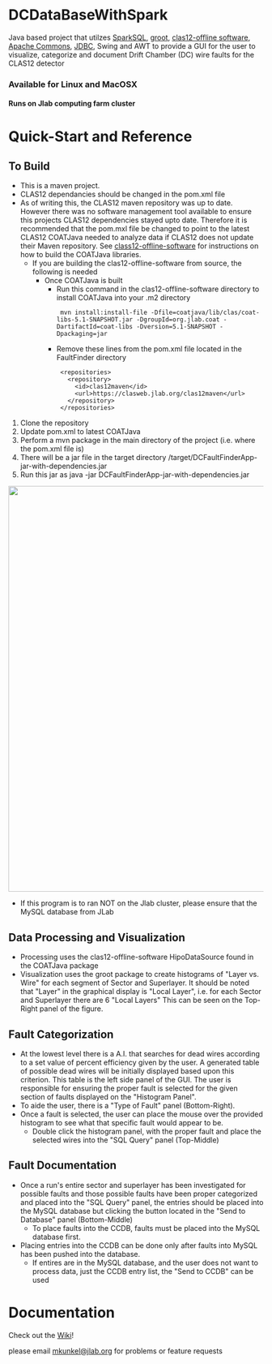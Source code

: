 # DCDataBaseWithSpark
Java based project that utilzes [SparkSQL](https://spark.apache.org/sql/), [groot](https://github.com/gavalian/groot/), [clas12-offline software](https://github.com/JeffersonLab/clas12-offline-software), [Apache Commons](https://commons.apache.org/), [JDBC](https://en.wikipedia.org/wiki/JDBC_driver), Swing and AWT to provide a GUI for the user to visualize, categorize and document Drift Chamber (DC) wire faults for the CLAS12 detector
### Available for Linux and MacOSX 
#### Runs on Jlab computing farm cluster
# Quick-Start and Reference 
## To Build
* This is a maven project.
* CLAS12 dependancies should be changed in the pom.xml file
* As of writing this, the CLAS12 maven repository was up to date. However there was no software management tool available to ensure this projects CLAS12 dependencies stayed upto date. Therefore it is recommended that the pom.mxl file be changed to point to the latest CLAS12 COATJava needed to analyze data if CLAS12 does not update their Maven repository. See [class12-offline-software](https://github.com/mckunkel/clas12-offline-software) for instructions on how to build the COATJava libraries.
  * If you are building the clas12-offline-software from source, the following is needed
    * Once COATJava is built
      * Run this command in the clas12-offline-software directory to install COATJava into your .m2 directory
         ```
          mvn install:install-file -Dfile=coatjava/lib/clas/coat-libs-5.1-SNAPSHOT.jar -DgroupId=org.jlab.coat -DartifactId=coat-libs -Dversion=5.1-SNAPSHOT -Dpackaging=jar 
          ```
      * Remove these lines from the pom.xml file located in the FaultFinder directory
         ```
          <repositories>
            <repository>
              <id>clas12maven</id>
              <url>https://clasweb.jlab.org/clas12maven</url>
            </repository>
          </repositories>
        ```

1. Clone the repository 
1. Update pom.xml to latest COATJava
1. Perform a mvn package in the main directory of the project (i.e. where the pom.xml file is)
1. There will be a jar file in the target directory /target/DCFaultFinderApp-jar-with-dependencies.jar
  1. Run this jar as java -jar DCFaultFinderApp-jar-with-dependencies.jar


<img src="https://github.com/mckunkel/DCFaultFinder/blob/master/images/LabeledProcessedPlot.png" width="800">

* If this program is to ran NOT on the Jlab cluster, please ensure that the MySQL database from JLab 

## Data Processing and Visualization
* Processing uses the clas12-offline-software HipoDataSource found in the COATJava package
* Visualization uses the groot package to create histograms of "Layer vs. Wire" for each segment of Sector and Superlayer. It should be noted that "Layer" in the graphical display is "Local Layer", i.e. for each Sector and Superlayer there are 6 "Local Layers" This can be seen on the Top-Right panel of the figure.


## Fault Categorization 
* At the lowest level there is a A.I. that searches for dead wires according to a set value of percent efficiency given by the user. A generated table of possible dead wires will be initially displayed based upon this criterion. This table is the left side panel of the GUI. 
The user is responsible for ensuring the proper fault is selected for the given section of faults displayed on the "Histogram Panel". 
* To aide the user, there is a "Type of Fault" panel (Bottom-Right). 
* Once a fault is selected, the user can place the mouse over the provided histogram to see what that specific fault would appear to be.
  * Double click the histogram panel, with the proper fault and place the selected wires into the "SQL Query" panel (Top-Middle)

## Fault Documentation
* Once a run's entire sector and superlayer has been investigated for possible faults and those possible faults have been proper categorized and placed into the "SQL Query" panel, the entries should be placed into the MySQL database but clicking the button located in the "Send to Database" panel (Bottom-Middle)
  * To place faults into the CCDB, faults must be placed into the MySQL database first.
* Placing entries into the CCDB can be done only after faults into MySQL has been pushed into the database.
  * If entires are in the MySQL database, and the user does not want to process data, just the CCDB entry list, the "Send to CCDB" can be used

# Documentation
Check out the [Wiki](https://github.com/mckunkel/DCFaultFinder/wiki "DCFaultFinder Wiki")!

please email mkunkel@jlab.org for problems or feature requests


